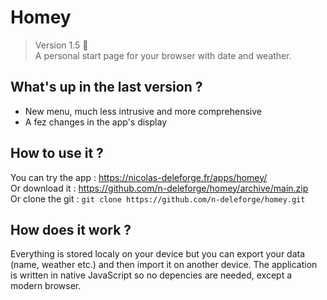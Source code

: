 # Homey

> Version 1.5 :memo:  
> A personal start page for your browser with date and weather.

## What's up in the last version ?
- New menu, much less intrusive and more comprehensive
- A fez changes in the app's display

## How to use it ?

You can try the app : https://nicolas-deleforge.fr/apps/homey/  
Or download it : https://github.com/n-deleforge/homey/archive/main.zip  
Or clone the git : ```git clone https://github.com/n-deleforge/homey.git```

## How does it work ?

Everything is stored localy on your device but you can export your data (name, weather etc.) and then import it on another device. The application is written in native JavaScript so no depencies are needed, except a modern browser.
